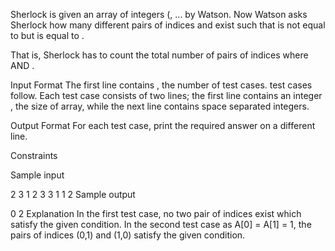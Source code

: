 Sherlock is given an array of  integers (,  ...  by Watson. Now Watson asks Sherlock how many different pairs of indices  and  exist such that  is not equal to  but  is equal to .

That is, Sherlock has to count the total number of pairs of indices  where   AND .

Input Format
The first line contains , the number of test cases.  test cases follow.
Each test case consists of two lines; the first line contains an integer , the size of array, while the next line contains  space separated integers.

Output Format
For each test case, print the required answer on a different line.

Constraints



Sample input

2
3
1 2 3
3
1 1 2
Sample output

0
2
Explanation
In the first test case, no two pair of indices exist which satisfy the given condition.
In the second test case as A[0] = A[1] = 1, the pairs of indices (0,1) and (1,0) satisfy the given condition.
